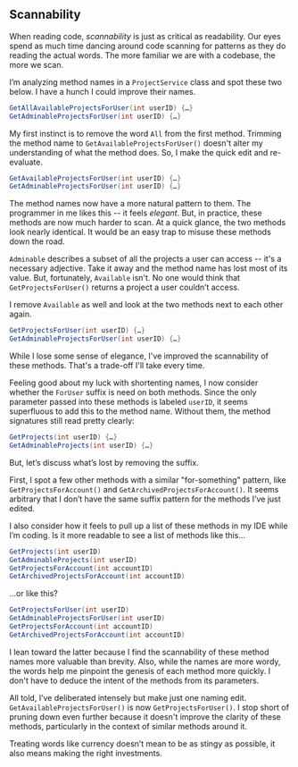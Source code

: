 
## Scannability

When reading code, _scannability_ is just as critical as readability. Our eyes spend as much time dancing around code scanning for patterns as they do reading the actual words. The more familiar we are with a codebase, the more we scan. 

I’m analyzing method names in a `ProjectService` class and spot these two below. I have a hunch I could improve their names.

```C#
GetAllAvailableProjectsForUser(int userID) {…}
GetAdminableProjectsForUser(int userID) {…}
```

My first instinct is to remove the word `All` from the first method. Trimming the method name to `GetAvailableProjectsForUser()` doesn't alter my understanding of what the method does. So, I make the quick edit and re-evaluate.

```C#
GetAvailableProjectsForUser(int userID) {…}
GetAdminableProjectsForUser(int userID) {…}
```

The method names now have a more natural pattern to them. The programmer in me likes this -- it feels _elegant_. But, in practice, these methods are now much harder to scan. At a quick glance, the two methods look nearly identical. It would be an easy trap to misuse these methods down the road. 

`Adminable` describes a subset of all the projects a user can access -- it's a necessary adjective. Take it away and the method name has lost most of its value. But, fortunately, `Available` isn't. No one would think that `GetProjectsForUser()` returns a project a user couldn’t access. 

I remove `Available` as well and look at the two methods next to each other again. 

```C#
GetProjectsForUser(int userID) {…}
GetAdminableProjectsForUser(int userID) {…}
```

While I lose some sense of elegance, I've improved the scannability of these methods. That's a trade-off I'll take every time.

Feeling good about my luck with shortenting names, I now consider whether the `ForUser` suffix is need on both methods. Since the only parameter passed into these methods is labeled `userID`, it seems superfluous to add this to the method name. Without them, the method signatures still read pretty clearly:

```C#
GetProjects(int userID) {…}
GetAdminableProjects(int userID) {…}
```
But, let’s discuss what’s lost by removing the suffix.

First, I spot a few other methods with a similar "for-something" pattern, like `GetProjectsForAccount()` and `GetArchivedProjectsForAccount()`.  It seems arbitrary that I don’t have the same suffix pattern for the methods I’ve just edited.

I also consider how it feels to pull up a list of these methods in my IDE while I’m coding. Is it more readable to see a list of methods like this...

```C#
GetProjects(int userID)
GetAdminableProjects(int userID)
GetProjectsForAccount(int accountID)
GetArchivedProjectsForAccount(int accountID)
```

...or like this?

```C#
GetProjectsForUser(int userID)
GetAdminableProjectsForUser(int userID)
GetProjectsForAccount(int accountID)
GetArchivedProjectsForAccount(int accountID)
```

I lean toward the latter because I find the scannability of these method names more valuable than brevity. Also, while the names are more wordy, the words help me pinpoint the genesis of each method more quickly. I don't have to deduce the intent of the methods from its parameters.

All told, I’ve deliberated intensely but make just one naming edit. `GetAvailableProjectsForUser()` is now `GetProjectsForUser()`. I stop short of pruning down even further because it doesn't improve the clarity of these methods, particularly in the context of similar methods around it. 

Treating words like currency doesn’t mean to be as stingy as possible, it also means making the right investments. 
